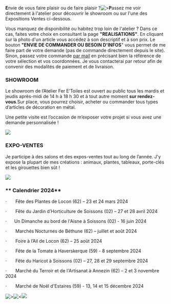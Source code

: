 
**E**nvie de vous faire plaisir ou de faire plaisir ?![>](</asset/oiseau stylisé.jpg>)**P**assez me voir directement à l'atelier pour découvrir le showroom ou sur l'une des Expositions Ventes ci-dessous.

Vous manquez de disponibilité ou habitez trop loin de l'atelier ? Dans ce cas, faites votre choix en consultant la page **"REALISATIONS"**. En cliquant sur la photo d'un article vous accédez à son descriptif et à son prix. Le bouton **"ENVIE DE COMMANDER OU BESOIN D'INFOS**" vous permet de me faire part de votre demande (pas de commande directement depuis le site). Sinon, passez votre commande [par mail](#contact) en précisant bien la référence de votre sélection et vos coordonnées. Je vous contacterai par retour afin de convenir des modalités de paiement et de livraison.

### SHOWROOM

Le showroom de l’Atelier Fer E’Toiles est ouvert au public tous les mardis et jeudis après-midi de 14 h à 18 h 30 et à tout autre moment **sur rendez-vous**.Sur place, vous pourrez choisir, acheter ou commander tous types d’articles de décoration en métal.

Une petite visite est l’occasion de m’exposer votre projet si vous avez une demande personnalisée !

![](</asset/show room 1.png>)

### EXPO-VENTES

Je participe à des salons et des expos-ventes tout au long de l’année. J'y expose la plupart de mes créations : animaux, plantes, tableaux, porte-clés et les girouettes bien sût !

![](/asset/oies.jpg)

### **\*\* Calendrier 2024\*\***

·       Fête des Plantes de Locon (62) – 23 et 24 mars 2024

·       Fête du Jardin d’Horticulture de Soissons (02) – 27 et 28 avril 2024

·      Un Dimanche au bord de l'Aisne à Soissons (02) - 16 juin 2024

·       Marchés Nocturnes de Béthune (62) – juillet et août 2024

·       Foire à l’Ail de Locon (62) – 25 août 2024

·       Fête de la Tomate à Haverskerque (59) - 8 septembre 2024

·       Fête du Haricot à Soissons (02) – 27, 28 et 29 septembre 2024

·       Marché du Terroir et de l'Artisanat à Annezin (62) – 2 et 3 novembre 2024

·       Marché de Noël d'Estaires (59) - 13, 14 et 15 décembre 2024

![>](</asset/expo 1.jpg>)![\<](</asset/expo 1.jpg>)![](</asset/expo 2 (2).jpg>)
